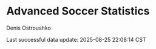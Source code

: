 # Advanced Soccer Statistics
Denis Ostroushko

<!-- gfm -->

Last successful data update: 2025-08-25 22:08:14 CST
